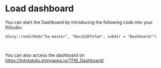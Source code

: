 # Load dashboard

You can start the Dashboard by introducing the following code into your RStudio:

```
shiny::runGitHub("ba-master", "DavidJKTofan", subdir = "Dashboard/")
```
<br>

You can also access the dashboard on https://tototatutu.shinyapps.io/TFM_Dashboard/
